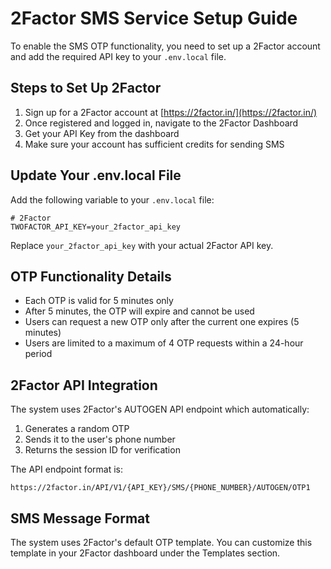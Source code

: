 # 2Factor SMS Service Setup Guide

To enable the SMS OTP functionality, you need to set up a 2Factor account and add the required API key to your `.env.local` file.

## Steps to Set Up 2Factor

1. Sign up for a 2Factor account at [https://2factor.in/](https://2factor.in/)
2. Once registered and logged in, navigate to the 2Factor Dashboard
3. Get your API Key from the dashboard
4. Make sure your account has sufficient credits for sending SMS

## Update Your .env.local File

Add the following variable to your `.env.local` file:

```
# 2Factor
TWOFACTOR_API_KEY=your_2factor_api_key
```

Replace `your_2factor_api_key` with your actual 2Factor API key.

## OTP Functionality Details

- Each OTP is valid for 5 minutes only
- After 5 minutes, the OTP will expire and cannot be used
- Users can request a new OTP only after the current one expires (5 minutes)
- Users are limited to a maximum of 4 OTP requests within a 24-hour period

## 2Factor API Integration

The system uses 2Factor's AUTOGEN API endpoint which automatically:
1. Generates a random OTP
2. Sends it to the user's phone number
3. Returns the session ID for verification

The API endpoint format is:
```
https://2factor.in/API/V1/{API_KEY}/SMS/{PHONE_NUMBER}/AUTOGEN/OTP1
```

## SMS Message Format

The system uses 2Factor's default OTP template. You can customize this template in your 2Factor dashboard under the Templates section. 
